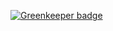 
[![Greenkeeper badge](https://badges.greenkeeper.io/emortlock/tailwind-react.svg)](https://greenkeeper.io/)
